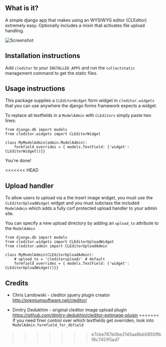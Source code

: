 What is it? 
-----------

A simple django app that makes using an WYSIWYG editor (CLEditor) extremely easy.
Optionally includes a mixin that activates file upload handling.

![Screenshot](https://github.com/yuchant/django-cleditor/raw/master/cleditor.png)



Installation instructions
-------------------------

Add ``cleditor`` to your ``INSTALLED_APPS`` and run the ``collectstatic`` management command to get the static files.




Usage instructions
------------------

This package supplies a ``CLEditorWidget`` form widget in ``cleditor.widgets`` that you can use anywhere the django forms framework expects a widget.

To replace all textfields in a ``ModelAdmin`` with ``CLEditors`` simply paste two lines:
    
    from django.db import models
    from cleditor.widgets import CLEditorWidget

    class MyModelAdmin(admin.ModelAdmin):
        formfield_overrides = { models.TextField: {'widget': CLEditorWidget()}}

You're done!

<<<<<<< HEAD


Upload handler
--------------

To allow users to upload via a the insert image widget, you must use the `CLEditorUploadWidget` widget and you must subclass the included `ModelAdmin` which adds a fully csrf protected upload handler to your admin site.

You can specify a new upload directory by adding an `upload_to` attribute to the `ModelAdmin`

    from django.db import models
    from cleditor.widgets import CLEditorUploadWidget
    from cleditor.admin import CLEditorUploadAdmin

    class MyModelAdmin(CLEditorUploadAdmin):
        # upload_to = 'cleditorupload/' # default 
        formfield_overrides = { models.TextField: {'widget': CLEditorUploadWidget()}}





Credits
-------
* Chris Landowski - cleditor jquery plugin creator
http://premiumsoftware.net/cleditor/

* Dmitry Dedukhim - original cleditor image upload plugin
https://github.com/dmitry-dedukhin/cleditor-extimage-plugin
=======
If you need finer control over which textfields get overriden, look into ``ModelAdmin.formfield_for_dbfield``
>>>>>>> e7cbe787b0be2145aa6bb0850ffbf8c7451f5ad7
